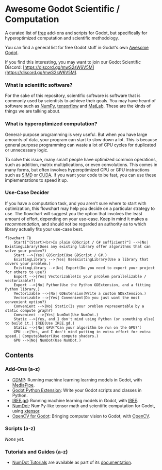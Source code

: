 # Awesome Godot Scientific / Computation
A curated list of [free](https://www.gnu.org/philosophy/free-sw.html) add-ons and scripts for Godot, but specifically for hyperoptimized computation and scientific methodology.

You can find a general list for free Godot stuff in Godot's own [Awesome Godot](https://github.com/godotengine/awesome-godot).

If you find this interesting, you may want to join our Godot Scientific Discord: [https://discord.gg/mwS2sW6V5M](https://discord.gg/mwS2sW6V5M).

### What is scientific software?

For the sake of this repository, scientific software is software that is commonly used by scientists to achieve their goals. You may have heard of software such as [NumPy](https://numpy.org), [tensorflow](https://www.tensorflow.org) and [MatLab](https://www.mathworks.com/products/matlab.html). These are the kinds of things we are talking about.

### What is hyperoptimized computation?

General-purpose programming is very useful. But when you have large amounts of data, your program can start to slow down a lot. This is because general purpose programming can waste a lot of CPU cycles for duplicated or unnecessary logic.

To solve this issue, many smart people have optimized common operations, such as addition, matrix multiplications, or even convolutions. This comes in many forms, but often involves hyperoptimized CPU or GPU instructions such as [SIMD](https://en.wikipedia.org/wiki/Single_instruction,_multiple_data) or [CUDA](https://developer.nvidia.com/cuda-zone#:~:text=CUDA®%20is%20a%20parallel,harnessing%20the%20power%20of%20GPUs.). If you want your code to be fast, you can use these implementations to speed it up.

### Use-Case Decider

If you have a computation task, and you aren't sure where to start with optimization, this flowchart may help you decide on a particular strategy to use. The flowchart will suggest you the option that involves the least amount of effort, depending on your use-case. Keep in mind it makes a _recommendation_, and should not be regarded an authority as to which library actually fits your use-case best.

```mermaid
flowchart TD
    Start["(Start)<br>Is plain GDScript / C# sufficient?"] -->|No| ExistingLibrary(Does any existing library offer algorithms that can solve your probem?)
    Start -->|Yes| GDScript(Use GDScript / C#.)
    ExistingLibrary -->|Yes| UseExistingLibrary(Use a library that covers your problem.)
    ExistingLibrary -->|No| Export(Do you need to export your project for others to use?)
    Export -->|Yes| Vectorizable(Is your problem parallelizable / vectorizable?)
    Export -->|No| Python(Use the Python GDExtension, and a fitting Python library.)
    Vectorizable -->|No| GDExtension(Write a custom GDExtension.)
    Vectorizable -->|Yes| Convenient(Do you just want the most convenient option?)
    Convenient -->|No| Static(Is your problem representable by a static compute graph?)
    Convenient -->|Yes| NumDot(Use NumDot.)
    Static -->|Yes, and I don't mind using Python (or something else) to build it.| IREE(Use IREE.gd.)
    Static -->|No| GPU("Can your algorithm be run on the GPU?")
    GPU -->|Yes, and I don't mind putting in extra effort for extra speed.| ComputeShader(Use compute shaders.)
    GPU -->|No| NumDot(Use NumDot.)
```

## Contents

### Add-Ons (a-z)

- [GDMP](https://github.com/j20001970/GDMP): Running machine learning learning models in Godot, with [MediaPipe](https://ai.google.dev/edge/mediapipe/solutions/guide).
- [Godot Python Extension](https://github.com/maiself/godot-python-extension): Write your Godot scripts and classes in Python.
- [IREE.gd](https://github.com/iree-gd/iree.gd): Running machine learning models in Godot, with [IREE](https://iree.dev).
- [NumDot](https://numdot.readthedocs.io/en/latest/index.html): NumPy-like tensor math and scientific computation for Godot, using [xtensor](https://xtensor.readthedocs.io/en/latest/).
- [OpenCV for Godot](https://github.com/matt-s-clark/godot-gdextension-opencv): Bringing computer vision to Godot, with [OpenCV](https://opencv.org).

### Scripts (a-z)

_None yet._

### Tutorials and Guides (a-z)

- [NumDot Tutorials](https://numdot.readthedocs.io/en/latest/how-to-use/getting_started.html) are available as part of its [documentation](https://numdot.readthedocs.io/en/latest/index.html).

